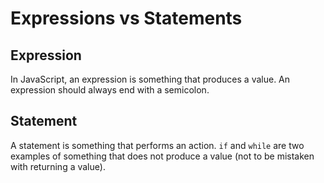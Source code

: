 # Expressions vs Statements

## Expression
In JavaScript, an expression is something that produces a value. An expression should always end with a semicolon.

## Statement
A statement is something that performs an action. `if` and `while` are two examples of something that does not produce a value (not to be mistaken with returning a value). 